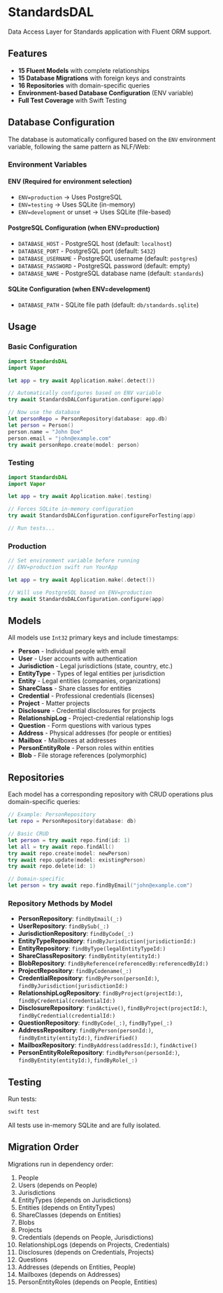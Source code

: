 # StandardsDAL

Data Access Layer for Standards application with Fluent ORM support.

## Features

- **15 Fluent Models** with complete relationships
- **15 Database Migrations** with foreign keys and constraints
- **16 Repositories** with domain-specific queries
- **Environment-based Database Configuration** (ENV variable)
- **Full Test Coverage** with Swift Testing

## Database Configuration

The database is automatically configured based on the `ENV` environment variable, following the same pattern as NLF/Web:

### Environment Variables

#### ENV (Required for environment selection)
- `ENV=production` → Uses PostgreSQL
- `ENV=testing` → Uses SQLite (in-memory)
- `ENV=development` or unset → Uses SQLite (file-based)

#### PostgreSQL Configuration (when ENV=production)
- `DATABASE_HOST` - PostgreSQL host (default: `localhost`)
- `DATABASE_PORT` - PostgreSQL port (default: `5432`)
- `DATABASE_USERNAME` - PostgreSQL username (default: `postgres`)
- `DATABASE_PASSWORD` - PostgreSQL password (default: empty)
- `DATABASE_NAME` - PostgreSQL database name (default: `standards`)

#### SQLite Configuration (when ENV=development)
- `DATABASE_PATH` - SQLite file path (default: `db/standards.sqlite`)

## Usage

### Basic Configuration

```swift
import StandardsDAL
import Vapor

let app = try await Application.make(.detect())

// Automatically configures based on ENV variable
try await StandardsDALConfiguration.configure(app)

// Now use the database
let personRepo = PersonRepository(database: app.db)
let person = Person()
person.name = "John Doe"
person.email = "john@example.com"
try await personRepo.create(model: person)
```

### Testing

```swift
import StandardsDAL
import Vapor

let app = try await Application.make(.testing)

// Forces SQLite in-memory configuration
try await StandardsDALConfiguration.configureForTesting(app)

// Run tests...
```

### Production

```swift
// Set environment variable before running
// ENV=production swift run YourApp

let app = try await Application.make(.detect())

// Will use PostgreSQL based on ENV=production
try await StandardsDALConfiguration.configure(app)
```

## Models

All models use `Int32` primary keys and include timestamps:

- **Person** - Individual people with email
- **User** - User accounts with authentication
- **Jurisdiction** - Legal jurisdictions (state, country, etc.)
- **EntityType** - Types of legal entities per jurisdiction
- **Entity** - Legal entities (companies, organizations)
- **ShareClass** - Share classes for entities
- **Credential** - Professional credentials (licenses)
- **Project** - Matter projects
- **Disclosure** - Credential disclosures for projects
- **RelationshipLog** - Project-credential relationship logs
- **Question** - Form questions with various types
- **Address** - Physical addresses (for people or entities)
- **Mailbox** - Mailboxes at addresses
- **PersonEntityRole** - Person roles within entities
- **Blob** - File storage references (polymorphic)

## Repositories

Each model has a corresponding repository with CRUD operations plus domain-specific queries:

```swift
// Example: PersonRepository
let repo = PersonRepository(database: db)

// Basic CRUD
let person = try await repo.find(id: 1)
let all = try await repo.findAll()
try await repo.create(model: newPerson)
try await repo.update(model: existingPerson)
try await repo.delete(id: 1)

// Domain-specific
let person = try await repo.findByEmail("john@example.com")
```

### Repository Methods by Model

- **PersonRepository**: `findByEmail(_:)`
- **UserRepository**: `findBySub(_:)`
- **JurisdictionRepository**: `findByCode(_:)`
- **EntityTypeRepository**: `findByJurisdiction(jurisdictionId:)`
- **EntityRepository**: `findByType(legalEntityTypeId:)`
- **ShareClassRepository**: `findByEntity(entityId:)`
- **BlobRepository**: `findByReference(referencedBy:referencedById:)`
- **ProjectRepository**: `findByCodename(_:)`
- **CredentialRepository**: `findByPerson(personId:)`, `findByJurisdiction(jurisdictionId:)`
- **RelationshipLogRepository**: `findByProject(projectId:)`, `findByCredential(credentialId:)`
- **DisclosureRepository**: `findActive()`, `findByProject(projectId:)`, `findByCredential(credentialId:)`
- **QuestionRepository**: `findByCode(_:)`, `findByType(_:)`
- **AddressRepository**: `findByPerson(personId:)`, `findByEntity(entityId:)`, `findVerified()`
- **MailboxRepository**: `findByAddress(addressId:)`, `findActive()`
- **PersonEntityRoleRepository**: `findByPerson(personId:)`, `findByEntity(entityId:)`, `findByRole(_:)`

## Testing

Run tests:

```bash
swift test
```

All tests use in-memory SQLite and are fully isolated.

## Migration Order

Migrations run in dependency order:
1. People
2. Users (depends on People)
3. Jurisdictions
4. EntityTypes (depends on Jurisdictions)
5. Entities (depends on EntityTypes)
6. ShareClasses (depends on Entities)
7. Blobs
8. Projects
9. Credentials (depends on People, Jurisdictions)
10. RelationshipLogs (depends on Projects, Credentials)
11. Disclosures (depends on Credentials, Projects)
12. Questions
13. Addresses (depends on Entities, People)
14. Mailboxes (depends on Addresses)
15. PersonEntityRoles (depends on People, Entities)
